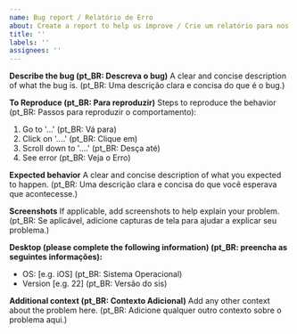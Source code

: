 ```yaml
---
name: Bug report / Relatório de Erro
about: Create a report to help us improve / Crie um relatório para nos ajudar a melhorar
title: ''
labels: ''
assignees: ''
---
```


**Describe the bug (pt_BR: Descreva o bug)**
A clear and concise description of what the bug is. (pt_BR: Uma descrição clara e concisa do que é o bug.)

**To Reproduce (pt_BR: Para reproduzir)**
Steps to reproduce the behavior  (pt_BR: Passos para reproduzir o comportamento):
1. Go to '...'  (pt_BR: Vá para)
2. Click on '....' (pt_BR: Clique em)
3. Scroll down to '....' (pt_BR: Desça até)
4. See error (pt_BR: Veja o Erro) 

**Expected behavior**
A clear and concise description of what you expected to happen. (pt_BR: Uma descrição clara e concisa do que você esperava que acontecesse.) 

**Screenshots**
If applicable, add screenshots to help explain your problem. (pt_BR: Se aplicável, adicione capturas de tela para ajudar a explicar seu problema.) 

**Desktop (please complete the following information) (pt_BR: preencha as seguintes informações):**
 - OS: [e.g. iOS] (pt_BR: Sistema Operacional)
 - Version [e.g. 22]  (pt_BR: Versão do sis)

**Additional context (pt_BR: Contexto Adicional)**
Add any other context about the problem here. (pt_BR: Adicione qualquer outro contexto sobre o problema aqui.)
